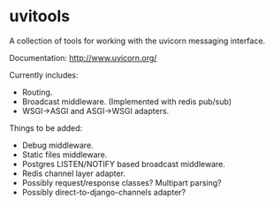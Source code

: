 # uvitools

A collection of tools for working with the uvicorn messaging interface.

Documentation: http://www.uvicorn.org/

Currently includes:

* Routing.
* Broadcast middleware. (Implemented with redis pub/sub)
* WSGI->ASGI and ASGI->WSGI adapters.

Things to be added:

* Debug middleware.
* Static files middleware.
* Postgres LISTEN/NOTIFY based broadcast middleware.
* Redis channel layer adapter.
* Possibly request/response classes? Multipart parsing?
* Possibly direct-to-django-channels adapter?
